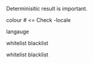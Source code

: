 Determinisitic result is important.

colour # <= Check -locale

langauge

whitelist
blacklist

whitelist
blacklist
